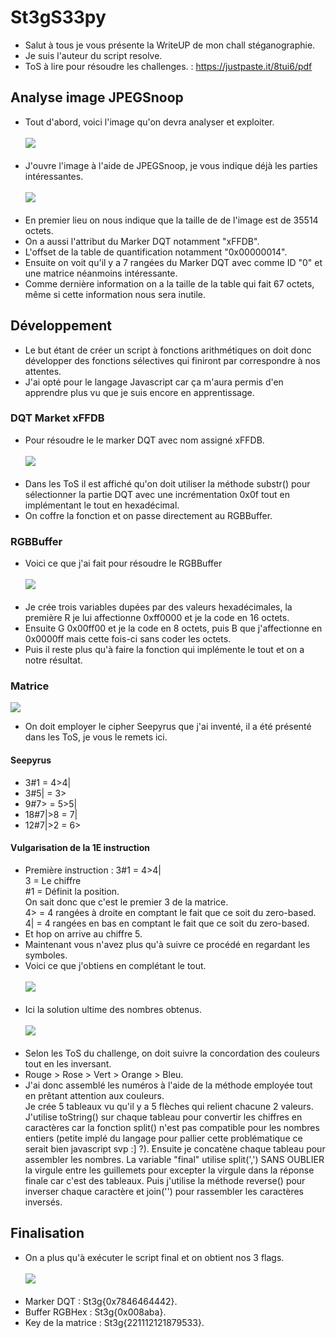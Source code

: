 # St3gS33py
- Salut à tous je vous présente la WriteUP de mon chall stéganographie.<br/>
- Je suis l'auteur du script resolve.<br/>
- ToS à lire pour résoudre les challenges. : https://justpaste.it/8tui6/pdf<br/>
## Analyse image JPEGSnoop
- Tout d'abord, voici l'image qu'on devra analyser et exploiter.<br/><br/>
<img src="https://raw.githubusercontent.com/S33py/WriteUP-St3gS33py/master/st3gs33py.jpg"/><br/><br/>
- J'ouvre l'image à l'aide de JPEGSnoop, je vous indique déjà les parties intéressantes.<br/><br/>
<img src="https://media.discordapp.net/attachments/745665491774996631/746070274230976552/unknown.png"/><br/><br/>
- En premier lieu on nous indique que la taille de de l'image est de 35514 octets.<br/>
- On a aussi l'attribut du Marker DQT notamment "xFFDB".<br/>
- L'offset de la table de quantification notamment "0x00000014".<br/>
- Ensuite on voit qu'il y a 7 rangées du Marker DQT avec comme ID "0" et une matrice néanmoins intéressante.<br/>
- Comme dernière information on a la taille de la table qui fait 67 octets, même si cette information nous sera inutile.<br/>
## Développement
- Le but étant de créer un script à fonctions arithmétiques on doit donc développer des fonctions sélectives qui finiront par correspondre à nos attentes.<br/>
- J'ai opté pour le langage Javascript car ça m'aura permis d'en apprendre plus vu que je suis encore en apprentissage.<br/>
### DQT Market xFFDB
- Pour résoudre le le marker DQT avec nom assigné xFFDB.<br/><br/>
<img src="https://media.discordapp.net/attachments/745665491774996631/746343389015965749/unknown.png?width=695&height=402"/><br/><br/>
- Dans les ToS il est affiché qu'on doit utiliser la méthode substr() pour sélectionner la partie DQT avec une incrémentation 0x0f tout en implémentant le tout en hexadécimal.<br/>
- On coffre la fonction et on passe directement au RGBBuffer.<br/>  
### RGBBuffer
- Voici ce que j'ai fait pour résoudre le RGBBuffer<br/><br/>
<img src="https://media.discordapp.net/attachments/745665491774996631/746344192548012062/unknown.png"/><br/><br/>
- Je crée trois variables dupées par des valeurs hexadécimales, la première R je lui affectionne 0xff0000 et je la code en 16 octets.<br/>
- Ensuite G 0x00ff00 et je la code en 8 octets, puis B que j'affectionne en 0x0000ff mais cette fois-ci sans coder les octets.<br/>
- Puis il reste plus qu'à faire la fonction qui implémente le tout et on a notre résultat.<br/>
### Matrice
<img src="https://media.discordapp.net/attachments/745665491774996631/746092662448324699/unknown.png"/><br/>
- On doit employer le cipher Seepyrus que j'ai inventé, il a été présenté dans les ToS, je vous le remets ici.<br/>
#### Seepyrus
- 3#1 = 4>4|<br/>
- 3#5| = 3><br/>
- 9#7> = 5>5|<br/>
- 18#7|>8 = 7|<br/>
- 12#7|>2 = 6><br/>
#### Vulgarisation de la 1E instruction
- Première instruction : 3#1 = 4>4|<br/>
3 = Le chiffre<br/>
#1 = Définit la position.<br/>
On sait donc que c'est le premier 3 de la matrice.<br/>
4> = 4 rangées à droite en comptant le fait que ce soit du zero-based.<br/>
4| = 4 rangées en bas en comptant le fait que ce soit du zero-based.<br/>
- Et hop on arrive au chiffre 5.<br/>
- Maintenant vous n'avez plus qu'à suivre ce procédé en regardant les symboles.<br/>
- Voici ce que j'obtiens en complétant le tout.<br/><br/>
<img src="https://media.discordapp.net/attachments/745665491774996631/746074224535273652/unknown.png"/><br/><br/>
- Ici la solution ultime des nombres obtenus.<br/><br/>
<img src="https://media.discordapp.net/attachments/745665491774996631/746343648236535958/unknown.png?width=695&height=215"/><br/><br/>
- Selon les ToS du challenge, on doit suivre la concordation des couleurs tout en les inversant.<br/>
- Rouge > Rose > Vert > Orange > Bleu.<br/>
- J'ai donc assemblé les numéros à l'aide de la méthode employée tout en prêtant attention aux couleurs.<br/>
Je crée 5 tableaux vu qu'il y a 5 flèches qui relient chacune 2 valeurs. J'utilise toString() sur chaque tableau pour convertir les chiffres en caractères car la fonction split() n'est pas compatible pour les nombres entiers (petite implé du langage pour pallier cette problématique ce serait bien javascript svp :] ?). Ensuite je concatène chaque tableau pour assembler les nombres. La variable "final" utilise split(',') SANS OUBLIER la virgule entre les guillemets pour excepter la virgule dans la réponse finale car c'est des tableaux. Puis j'utilise la méthode reverse() pour inverser chaque caractère et join('') pour rassembler les caractères inversés.<br/>
## Finalisation
- On a plus qu'à exécuter le script final et on obtient nos 3 flags.<br/><br/>
<img src="https://media.discordapp.net/attachments/745665491774996631/746346188978257960/Action_21-08-2020_14-30-23.gif"/><br/><br/>
- Marker DQT : St3g{0x7846464442}.<br/>
- Buffer RGBHex : St3g{0x008aba}.<br/>
- Key de la matrice : St3g{221112121879533}.<br/>
